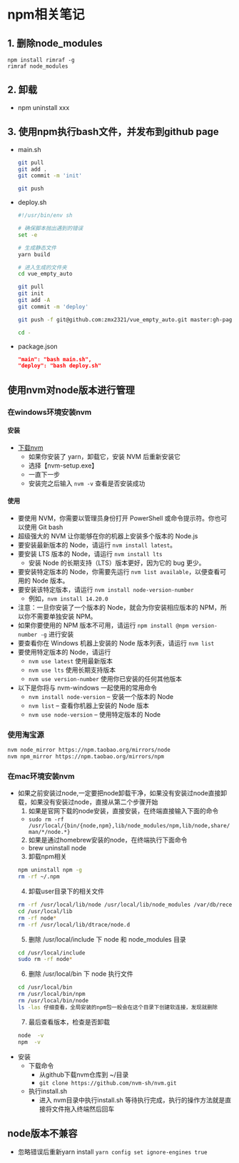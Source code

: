# npm相关笔记

## 1. 删除node_modules
```
npm install rimraf -g
rimraf node_modules
```

## 2. 卸载
- npm uninstall xxx

## 3. 使用npm执行bash文件，并发布到github page
- main.sh
  ```sh
  git pull
  git add .
  git commit -m 'init'

  git push
  ```
- deploy.sh
  ```sh
  #!/usr/bin/env sh

  # 确保脚本抛出遇到的错误
  set -e

  # 生成静态文件
  yarn build

  # 进入生成的文件夹
  cd vue_empty_auto

  git pull
  git init
  git add -A
  git commit -m 'deploy'

  git push -f git@github.com:zmx2321/vue_empty_auto.git master:gh-pages

  cd -
  ```
- package.json
  ```json
  "main": "bash main.sh",
  "deploy": "bash deploy.sh"
  ```

## 使用nvm对node版本进行管理
### 在windows环境安装nvm
#### 安装
- [下载nvm](https://github.com/coreybutler/nvm-windows#installation--upgrades)
  - 如果你安装了 yarn，卸载它，安装 NVM 后重新安装它
  - 选择【nvm-setup.exe】
  - 一直下一步
  - 安装完之后输入 `nvm -v` 查看是否安装成功
#### 使用
- 要使用 NVM，你需要以管理员身份打开 PowerShell 或命令提示符。你也可以使用 Git bash
- 超级强大的 NVM 让你能够在你的机器上安装多个版本的 Node.js
- 要安装最新版本的 Node，请运行 `nvm install latest`。
- 要安装 LTS 版本的 Node，请运行 `nvm install lts`
  - 安装 Node 的长期支持（LTS）版本更好，因为它的 bug 更少。
- 要安装特定版本的 Node，你需要先运行 `nvm list available`，以便查看可用的 Node 版本。
- 要安装该特定版本，请运行 `nvm install node-version-number`
  - 例如，`nvm install 14.20.0`
- 注意：一旦你安装了一个版本的 Node，就会为你安装相应版本的 NPM，所以你不需要单独安装 NPM。
- 如果你要使用的 NPM 版本不可用，请运行 `npm install @npm version-number -g` 进行安装
- 要查看你在 Windows 机器上安装的 Node 版本列表，请运行 `nvm list`
- 要使用特定版本的 Node，请运行
  - `nvm use latest` 使用最新版本
  - `nvm use lts` 使用长期支持版本
  - `nvm use version-number` 使用你已安装的任何其他版本
- 以下是你将与 nvm-windows 一起使用的常用命令
  - `nvm install node-version` – 安装一个版本的 Node
  - `nvm list` – 查看你机器上安装的 Node 版本
  - `nvm use node-version` – 使用特定版本的 Node
### 使用淘宝源
```bash
nvm node_mirror https://npm.taobao.org/mirrors/node
nvm npm_mirror https://npm.taobao.org/mirrors/npm
```

### 在mac环境安装nvm
- 如果之前安装过node,一定要把node卸载干净，如果没有安装过node直接卸载，如果没有安装过node，直接从第二个步骤开始
  1. 如果是官网下载的node安装，直接安装，在终端直接输入下面的命令
    - `sudo rm -rf /usr/local/{bin/{node,npm},lib/node_modules/npm,lib/node,share/man/*/node.*}`
  2. 如果是通过homebrew安装的node，在终端执行下面命令
    - brew uninstall node
  3. 卸载npm相关
  ```bash
  npm uninstall npm -g
  rm -rf ~/.npm
  ```
  4. 卸载user目录下的相关文件
  ```bash
  rm -rf /usr/local/lib/node /usr/local/lib/node_modules /var/db/receipts/org.nodejs.* 
  cd /usr/local/lib
  rm -rf node*
  rm -rf /usr/local/lib/dtrace/node.d
  ```
  5. 删除 /usr/local/include 下 node 和 node_modules 目录
  ```bash
  cd /usr/local/include
  sudo rm -rf node*
  ```
  6. 删除 /usr/local/bin 下 node 执行文件
  ```bash
  cd /usr/local/bin
  rm /usr/local/bin/npm
  rm /usr/local/bin/node
  ls -las 仔细查看，全局安装的npm包一般会在这个目录下创建软连接，发现就删除
  ```
  7. 最后查看版本，检查是否卸载
  ```bash
  node  -v
  npm  -v
  ```
- 安装
  - 下载命令
    - 从github下载nvm仓库到 ~/目录
    - `git clone https://github.com/nvm-sh/nvm.git`
  - 执行install.sh
      - 进入 nvm目录中执行install.sh 等待执行完成，执行的操作方法就是直接将文件拖入终端然后回车

## node版本不兼容
- 忽略错误后重新yarn install
  `yarn config set ignore-engines true`
